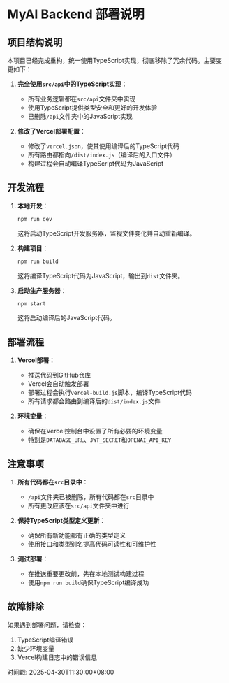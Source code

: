 # MyAI Backend 部署说明

## 项目结构说明

本项目已经完成重构，统一使用TypeScript实现，彻底移除了冗余代码。主要变更如下：

1. **完全使用`src/api`中的TypeScript实现**：
   - 所有业务逻辑都在`src/api`文件夹中实现
   - 使用TypeScript提供类型安全和更好的开发体验
   - 已删除`/api`文件夹中的JavaScript实现

2. **修改了Vercel部署配置**：
   - 修改了`vercel.json`，使其使用编译后的TypeScript代码
   - 所有路由都指向`/dist/index.js`（编译后的入口文件）
   - 构建过程会自动编译TypeScript代码为JavaScript

## 开发流程

1. **本地开发**：
   ```bash
   npm run dev
   ```
   这将启动TypeScript开发服务器，监视文件变化并自动重新编译。

2. **构建项目**：
   ```bash
   npm run build
   ```
   这将编译TypeScript代码为JavaScript，输出到`dist`文件夹。

3. **启动生产服务器**：
   ```bash
   npm start
   ```
   这将启动编译后的JavaScript代码。

## 部署流程

1. **Vercel部署**：
   - 推送代码到GitHub仓库
   - Vercel会自动触发部署
   - 部署过程会执行`vercel-build.js`脚本，编译TypeScript代码
   - 所有请求都会路由到编译后的`dist/index.js`文件

2. **环境变量**：
   - 确保在Vercel控制台中设置了所有必要的环境变量
   - 特别是`DATABASE_URL`、`JWT_SECRET`和`OPENAI_API_KEY`

## 注意事项

1. **所有代码都在`src`目录中**：
   - `/api`文件夹已被删除，所有代码都在`src`目录中
   - 所有更改应该在`src/api`文件夹中进行

2. **保持TypeScript类型定义更新**：
   - 确保所有新功能都有正确的类型定义
   - 使用接口和类型别名提高代码可读性和可维护性

3. **测试部署**：
   - 在推送重要更改前，先在本地测试构建过程
   - 使用`npm run build`确保TypeScript编译成功

## 故障排除

如果遇到部署问题，请检查：

1. TypeScript编译错误
2. 缺少环境变量
3. Vercel构建日志中的错误信息

时间戳: 2025-04-30T11:30:00+08:00
